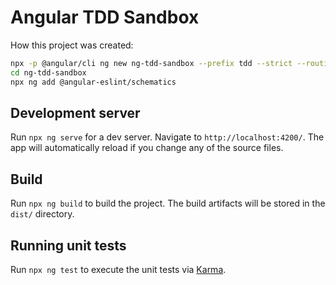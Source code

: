 # Angular TDD Sandbox

How this project was created:

```sh
npx -p @angular/cli ng new ng-tdd-sandbox --prefix tdd --strict --routing --style scss
cd ng-tdd-sandbox
npx ng add @angular-eslint/schematics
```

## Development server

Run `npx ng serve` for a dev server. Navigate to `http://localhost:4200/`. The app will automatically reload if you change any of the source files.

## Build

Run `npx ng build` to build the project. The build artifacts will be stored in the `dist/` directory.

## Running unit tests

Run `npx ng test` to execute the unit tests via [Karma](https://karma-runner.github.io).
